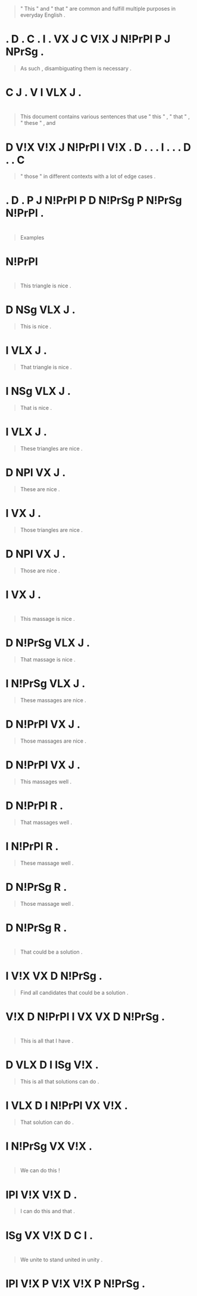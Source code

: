 > " This " and " that " are common and fulfill multiple purposes in everyday English .
# . D    . C   . I    . VX  J      C   V!X     J        N!PrPl   P  J        NPrSg   .
> As such , disambiguating them is  necessary .
# C  J    . V              I    VLX J         .
>
#
> This document contains various sentences that use " this " , " that " , " these " , and
# D    V!X      V!X      J       N!PrPl    I    V!X . D    . . . I    . . . D     . . C
> " those " in different contexts with a lot    of edge   cases  .
# . D     . P  J         N!PrPl   P    D N!PrSg P  N!PrSg N!PrPl .
>
#
> Examples
# N!PrPl
>
#
> This triangle is  nice .
# D    NSg      VLX J    .
> This is  nice .
# I    VLX J    .
> That triangle is  nice .
# I    NSg      VLX J    .
> That is  nice .
# I    VLX J    .
> These triangles are nice .
# D     NPl       VX  J    .
> These are nice .
# I     VX  J    .
> Those triangles are nice .
# D     NPl       VX  J    .
> Those are nice .
# I     VX  J    .
>
#
> This massage is  nice .
# D    N!PrSg  VLX J    .
> That massage is  nice .
# I    N!PrSg  VLX J    .
> These massages are nice .
# D     N!PrPl   VX  J    .
> Those massages are nice .
# D     N!PrPl   VX  J    .
> This massages well .
# D    N!PrPl   R    .
> That massages well .
# I    N!PrPl   R    .
> These massage well .
# D     N!PrSg  R    .
> Those massage well .
# D     N!PrSg  R    .
>
#
> That could be a solution .
# I    V!X   VX D N!PrSg   .
> Find all candidates that could be a solution .
# V!X  D   N!PrPl     I    VX    VX D N!PrSg   .
>
#
> This is  all that I   have .
# D    VLX D   I    ISg V!X  .
> This is  all that solutions can do  .
# I    VLX D   I    N!PrPl    VX  V!X .
> That solution can do  .
# I    N!PrSg   VX  V!X .
>
#
> We  can do  this !
# IPl V!X V!X D    .
> I   can do  this and that .
# ISg VX  V!X D    C   I    .
>
#
> We  unite to stand united in unity  .
# IPl V!X   P  V!X   V!X    P  N!PrSg .
